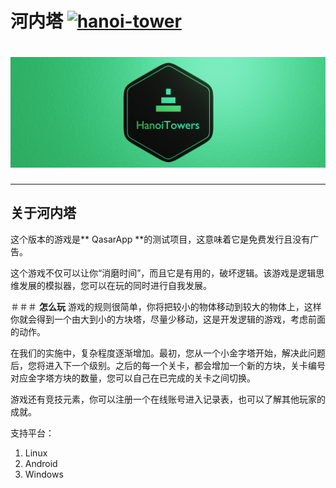 # **河内塔** [![hanoi-tower](https://snapcraft.io/hanoi-tower/badge.svg)](https://snapcraft.io/hanoi-tower)

# ![Hanoi Towers Logo](/HanoiTowers/client/res/HanoiTowers_Banner_Web.png)


****************************
## **关于河内塔**
  这个版本的游戏是** QasarApp **的测试项目，这意味着它是免费发行且没有广告。

  这个游戏不仅可以让你“消磨时间”，而且它是有用的，破坏逻辑。该游戏是逻辑思维发展的模拟器，您可以在玩的同时进行自我发展。

＃＃＃ **怎么玩**
 游戏的规则很简单，你将把较小的物体移动到较大的物体上，这样你就会得到一个由大到小的方块塔，尽量少移动，这是开发逻辑的游戏，考虑前面的动作。

 在我们的实施中，复杂程度逐渐增加。最初，您从一个小金字塔开始，解决此问题后，您将进入下一个级别。之后的每一个关卡，都会增加一个新的方块，关卡编号对应金字塔方块的数量，您可以自己在已完成的关卡之间切换。

 游戏还有竞技元素，你可以注册一个在线账号进入记录表，也可以了解其他玩家的成就。

支持平台：
1. Linux
2. Android
3. Windows




